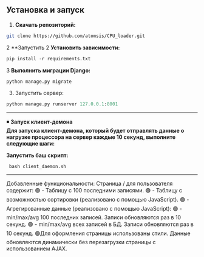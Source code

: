 ## Установка и запуск

1. **Скачать репозиторий:**
```bash
git clone https://github.com/atomsis/CPU_loader.git
```
2 **Запустить 
2  **Установить зависимости:**
```python
pip install -r requirements.txt
```
3 **Выполнить миграции Django:**
```bash
python manage.py migrate
```
3. Запустить сервер:
```python
python manage.py runserver 127.0.0.1:8001
```
-----------------------------------------------------------
◾ **Запуск клиент-демона**<br>
**Для запуска клиент-демона, который будет отправлять данные о нагрузке процессора на сервер каждые 10 секунд, выполните следующие шаги:**<br>

**Запустить баш скрипт:**
```
 bash client_daemon.sh
```
----------------------------------------------------------------
Добавленные функциональности:
Страница / для пользователя содержит:
  🟢 -  Таблицу с 100 последними записями.
  🟢 - Таблицу с возможностью сортировки (реализовано с помощью JavaScript).
  🟢 - Агрегированные данные (реализовано с помощью JavaScript):
    🟢 - min/max/avg 100 последних записей. Записи обновляются раз в 10 секунд.
    🟢 - min/max/avg всех записей в БД. Записи обновляются раз в 10 секунд.
🟢Для оформления страницы использованы стили. Данные обновляются динамически без перезагрузки страницы с использованием AJAX.

